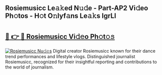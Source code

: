 ## Rosiemusicc Le𝚊𝚔ed N𝚞𝚍e - Part-AP2 Vi𝚍eo Ph𝚘tos - H𝚘t O𝚗lyf𝚊ns Le𝚊𝚔s IgrLl

# <h2><a href="http://hf30o0.feru.top/?c=Rosiemusicc">🔗 👉 🔴 Rosiemusicc Vi𝚍𝚎o Ph𝚘t𝚘𝚜</a></h2>

[![Rosiemusicc Nu𝚍𝚎s](https://i.imgur.com/0TWrTi3.gif)](http://hf30o0.feru.top/?c=Rosiemusicc)
Digital creator Rosiemusicc known for their dance trend performances and lifestyle vlogs. Distinguished journalist Rosiemusicc, recognized for their insightful reporting and contributions to the world of journalism. 
